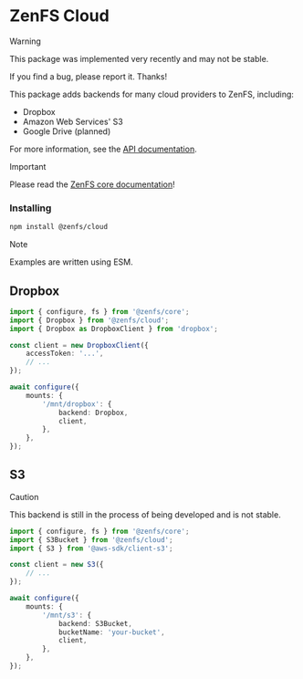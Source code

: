 # ZenFS Cloud

> [!WARNING]
> This package was implemented very recently and may not be stable.
>
> If you find a bug, please report it. Thanks!

This package adds backends for many cloud providers to ZenFS, including:

- Dropbox
- Amazon Web Services' S3
- Google Drive (planned)

For more information, see the [API documentation](https://zenfs.dev/cloud).

> [!IMPORTANT]
> Please read the [ZenFS core documentation](https://zenfs.dev/core)!

### Installing

```sh
npm install @zenfs/cloud
```

> [!NOTE]
> Examples are written using ESM.

## Dropbox

```ts
import { configure, fs } from '@zenfs/core';
import { Dropbox } from '@zenfs/cloud';
import { Dropbox as DropboxClient } from 'dropbox';

const client = new DropboxClient({
	accessToken: '...',
	// ...
});

await configure({
	mounts: {
		'/mnt/dropbox': {
			backend: Dropbox,
			client,
		},
	},
});
```

## S3

> [!CAUTION]
> This backend is still in the process of being developed and is not stable.

```ts
import { configure, fs } from '@zenfs/core';
import { S3Bucket } from '@zenfs/cloud';
import { S3 } from '@aws-sdk/client-s3';

const client = new S3({
	// ...
});

await configure({
	mounts: {
		'/mnt/s3': {
			backend: S3Bucket,
			bucketName: 'your-bucket',
			client,
		},
	},
});
```
